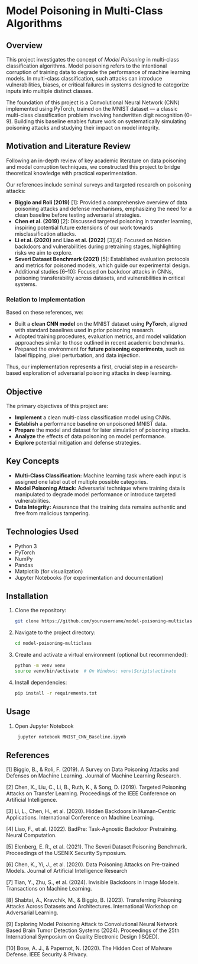 # Model Poisoning in Multi-Class Algorithms

## Overview

This project investigates the concept of *Model Poisoning* in multi-class classification algorithms. Model poisoning refers to the intentional corruption of training data to degrade the performance of machine learning models. In multi-class classification, such attacks can introduce vulnerabilities, biases, or critical failures in systems designed to categorize inputs into multiple distinct classes.

The foundation of this project is a Convolutional Neural Network (CNN) implemented using PyTorch, trained on the MNIST dataset — a classic multi-class classification problem involving handwritten digit recognition (0–9). Building this baseline enables future work on systematically simulating poisoning attacks and studying their impact on model integrity.

## Motivation and Literature Review

Following an in-depth review of key academic literature on data poisoning and model corruption techniques, we constructed this project to bridge theoretical knowledge with practical experimentation. 

Our references include seminal surveys and targeted research on poisoning attacks:

- **Biggio and Roli (2019)** [1]: Provided a comprehensive overview of data poisoning attacks and defense mechanisms, emphasizing the need for a clean baseline before testing adversarial strategies.
- **Chen et al. (2019)** [2]: Discussed targeted poisoning in transfer learning, inspiring potential future extensions of our work towards misclassification attacks.
- **Li et al. (2020)** and **Liao et al. (2022)** [3][4]: Focused on hidden backdoors and vulnerabilities during pretraining stages, highlighting risks we aim to explore.
- **Severi Dataset Benchmark (2021)** [5]: Established evaluation protocols and metrics for poisoned models, which guide our experimental design.
- Additional studies [6–10]: Focused on backdoor attacks in CNNs, poisoning transferability across datasets, and vulnerabilities in critical systems.

### Relation to Implementation

Based on these references, we:
- Built a **clean CNN model** on the MNIST dataset using **PyTorch**, aligned with standard baselines used in prior poisoning research.
- Adopted training procedures, evaluation metrics, and model validation approaches similar to those outlined in recent academic benchmarks.
- Prepared the environment for **future poisoning experiments**, such as label flipping, pixel perturbation, and data injection.

Thus, our implementation represents a first, crucial step in a research-based exploration of adversarial poisoning attacks in deep learning.

## Objective

The primary objectives of this project are:

- **Implement** a clean multi-class classification model using CNNs.
- **Establish** a performance baseline on unpoisoned MNIST data.
- **Prepare** the model and dataset for later simulation of poisoning attacks.
- **Analyze** the effects of data poisoning on model performance.
- **Explore** potential mitigation and defense strategies.

## Key Concepts

- **Multi-Class Classification:** Machine learning task where each input is assigned one label out of multiple possible categories.
- **Model Poisoning Attack:** Adversarial technique where training data is manipulated to degrade model performance or introduce targeted vulnerabilities.
- **Data Integrity:** Assurance that the training data remains authentic and free from malicious tampering.

## Technologies Used

- Python 3
- PyTorch
- NumPy
- Pandas
- Matplotlib (for visualization)
- Jupyter Notebooks (for experimentation and documentation)

## Installation

1. Clone the repository:
    ```bash
    git clone https://github.com/yourusername/model-poisoning-multiclass.git
    

2. Navigate to the project directory:
    ```bash
    cd model-poisoning-multiclass
    

3. Create and activate a virtual environment (optional but recommended):
    ```bash
    python -m venv venv
    source venv/bin/activate  # On Windows: venv\Scripts\activate

4. Install dependencies:
    ```bash
    pip install -r requirements.txt    


## Usage

1. Open Jupyter Notebook 
   ```bash
    jupyter notebook MNIST_CNN_Baseline.ipynb

## References

[1] Biggio, B., & Roli, F. (2019). A Survey on Data Poisoning Attacks and Defenses on Machine Learning. Journal of Machine Learning Research.

[2] Chen, X., Liu, C., Li, B., Ruth, K., & Song, D. (2019). Targeted Poisoning Attacks on Transfer Learning. Proceedings of the IEEE Conference on Artificial Intelligence.

[3] Li, L., Chen, H., et al. (2020). Hidden Backdoors in Human-Centric Applications. International Conference on Machine Learning.

[4] Liao, F., et al. (2022). BadPre: Task-Agnostic Backdoor Pretraining. Neural Computation.

[5] Elenberg, E. R., et al. (2021). The Severi Dataset Poisoning Benchmark. Proceedings of the USENIX Security Symposium.

[6] Chen, K., Yi, J., et al. (2020). Data Poisoning Attacks on Pre-trained Models. Journal of Artificial Intelligence Research

[7] Tian, Y., Zhu, S., et al. (2024). Invisible Backdoors in Image Models. Transactions on Machine Learning.

[8] Shabtai, A., Kravchik, M., & Biggio, B. (2023). Transferring Poisoning Attacks Across Datasets and Architectures. International Workshop on Adversarial Learning.

[9] Exploring Model Poisoning Attack to Convolutional Neural Network Based Brain Tumor Detection Systems (2024). Proceedings of the 25th International Symposium on Quality Electronic Design (ISQED).

[10] Bose, A. J., & Papernot, N. (2020). The Hidden Cost of Malware Defense. IEEE Security & Privacy.

